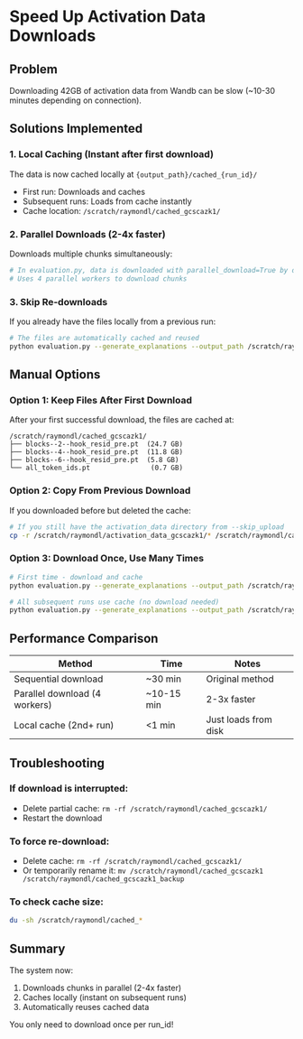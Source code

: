 # Speed Up Activation Data Downloads

## Problem
Downloading 42GB of activation data from Wandb can be slow (~10-30 minutes depending on connection).

## Solutions Implemented

### 1. **Local Caching** (Instant after first download)
The data is now cached locally at `{output_path}/cached_{run_id}/`
- First run: Downloads and caches
- Subsequent runs: Loads from cache instantly
- Cache location: `/scratch/raymondl/cached_gcscazk1/`

### 2. **Parallel Downloads** (2-4x faster)
Downloads multiple chunks simultaneously:
```python
# In evaluation.py, data is downloaded with parallel_download=True by default
# Uses 4 parallel workers to download chunks
```

### 3. **Skip Re-downloads**
If you already have the files locally from a previous run:
```bash
# The files are automatically cached and reused
python evaluation.py --generate_explanations --output_path /scratch/raymondl
```

## Manual Options

### Option 1: Keep Files After First Download
After your first successful download, the files are cached at:
```
/scratch/raymondl/cached_gcscazk1/
├── blocks--2--hook_resid_pre.pt  (24.7 GB)
├── blocks--4--hook_resid_pre.pt  (11.8 GB)
├── blocks--6--hook_resid_pre.pt  (5.8 GB)
└── all_token_ids.pt               (0.7 GB)
```

### Option 2: Copy From Previous Download
If you downloaded before but deleted the cache:
```bash
# If you still have the activation_data directory from --skip_upload
cp -r /scratch/raymondl/activation_data_gcscazk1/* /scratch/raymondl/cached_gcscazk1/
```

### Option 3: Download Once, Use Many Times
```bash
# First time - download and cache
python evaluation.py --generate_explanations --output_path /scratch/raymondl

# All subsequent runs use cache (no download needed)
python evaluation.py --generate_explanations --output_path /scratch/raymondl
```

## Performance Comparison

| Method | Time | Notes |
|--------|------|-------|
| Sequential download | ~30 min | Original method |
| Parallel download (4 workers) | ~10-15 min | 2-3x faster |
| Local cache (2nd+ run) | <1 min | Just loads from disk |

## Troubleshooting

### If download is interrupted:
- Delete partial cache: `rm -rf /scratch/raymondl/cached_gcscazk1/`
- Restart the download

### To force re-download:
- Delete cache: `rm -rf /scratch/raymondl/cached_gcscazk1/`
- Or temporarily rename it: `mv /scratch/raymondl/cached_gcscazk1 /scratch/raymondl/cached_gcscazk1_backup`

### To check cache size:
```bash
du -sh /scratch/raymondl/cached_*
```

## Summary
The system now:
1. Downloads chunks in parallel (2-4x faster)
2. Caches locally (instant on subsequent runs)
3. Automatically reuses cached data

You only need to download once per run_id! 
